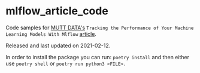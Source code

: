 # mlflow_article_code

Code samples for [MUTT DATA's](https://muttdata.ai/) `Tracking the Performance of Your Machine Learning Models With Mlflow` [article](https://muttdata.ai/blog/2021/02/12/ml-flow.html).

Released and last updated on 2021-02-12.

In order to install the package you can run: `poetry install` and then either use `poetry shell` or `poetry run python3 <FILE>.`
